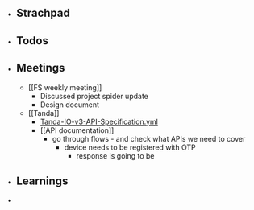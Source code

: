 - ## Strachpad
- ## Todos
- ## Meetings
	- [[FS weekly meeting]]
		- Discussed project spider update
		- Design document
	- [[Tanda]]
		- [Tanda-IO-v3-API-Specification.yml](../assets/Tanda-IO-v3-API-Specification_(1)_1681906155232_0.yml)
		- [[API documentation]]
			- go through flows - and check what APIs we need to cover
				- device needs to be registered with OTP
					- response is going to be
- ## Learnings
-